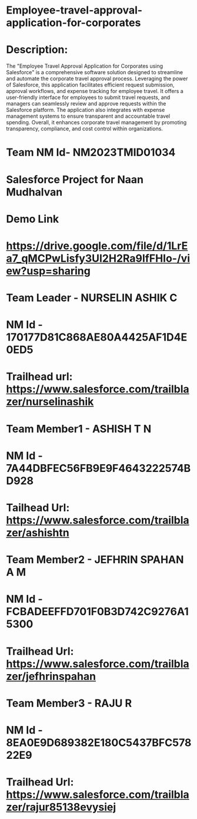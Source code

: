 # Employee-travel-approval-application-for-corporates
# Description:
   The "Employee Travel Approval Application for Corporates using Salesforce" is a comprehensive software solution designed to streamline and automate the corporate travel approval process. Leveraging the power of Salesforce, this application facilitates efficient request submission, approval workflows, and expense tracking for employee travel. It offers a user-friendly interface for employees to submit travel requests, and managers can seamlessly review and approve requests within the Salesforce platform. The application also integrates with expense management systems to ensure transparent and accountable travel spending. Overall, it enhances corporate travel management by promoting transparency, compliance, and cost control within organizations.
# Team NM Id- NM2023TMID01034
# Salesforce Project for Naan Mudhalvan
# Demo Link
# https://drive.google.com/file/d/1LrEa7_qMCPwLisfy3UI2H2Ra9IfFHIo-/view?usp=sharing
# Team Leader - NURSELIN ASHIK C
# NM Id -  170177D81C868AE80A4425AF1D4E0ED5
# Trailhead url: https://www.salesforce.com/trailblazer/nurselinashik
# Team Member1 - ASHISH T N
# NM Id -  7A44DBFEC56FB9E9F4643222574BD928 
# Tailhead Url: https://www.salesforce.com/trailblazer/ashishtn
# Team Member2 -  JEFHRIN SPAHAN A M 
# NM Id -  FCBADEEFFD701F0B3D742C9276A15300 
# Trailhead Url: https://www.salesforce.com/trailblazer/jefhrinspahan
# Team Member3 - RAJU R 
# NM Id -  8EA0E9D689382E180C5437BFC57822E9
# Trailhead Url: https://www.salesforce.com/trailblazer/rajur85138evysiej
